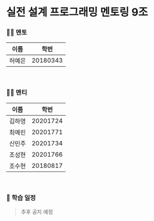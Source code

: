 # 실전 설계 프로그래밍 멘토링 9조

### 👩‍🏫 멘토
|이름|학번|
|---|---|
|허예은|20180343|

</br>

### 🧑‍🎓 멘티
|이름|학번|  
|---|---|
|김하영|20201724| 
|최예린|20201771| 
|신민주|20201734|
|조성현|20201766|
|조수현|20180817|

</br>

### 📅 학습 일정
> 추후 공지 예정
